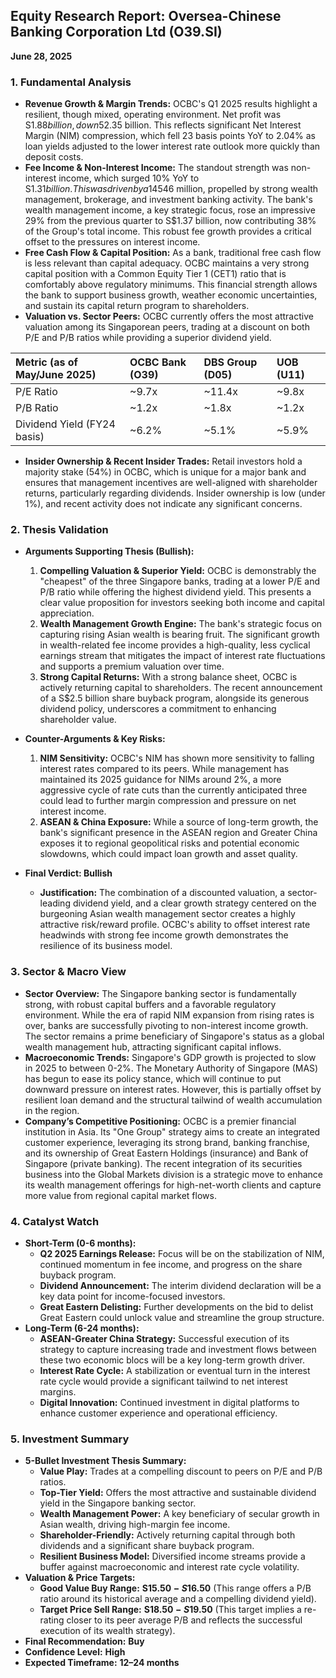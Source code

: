 ## **Equity Research Report: Oversea-Chinese Banking Corporation Ltd (O39.SI)**

**June 28, 2025**

### **1. Fundamental Analysis**

* **Revenue Growth & Margin Trends:** OCBC's Q1 2025 results highlight a resilient, though mixed, operating environment. Net profit was S$1.88 billion, down 5% year-over-year (YoY) but up 12% from the prior quarter, beating analyst estimates. The YoY decline was primarily driven by a 4% drop in Net Interest Income (NII) to S$2.35 billion. This reflects significant Net Interest Margin (NIM) compression, which fell 23 basis points YoY to 2.04% as loan yields adjusted to the lower interest rate outlook more quickly than deposit costs.
* **Fee Income & Non-Interest Income:** The standout strength was non-interest income, which surged 10% YoY to S$1.31 billion. This was driven by a 14% YoY increase in net fee income to S$546 million, propelled by strong wealth management, brokerage, and investment banking activity. The bank's wealth management income, a key strategic focus, rose an impressive 29% from the previous quarter to S$1.37 billion, now contributing 38% of the Group's total income. This robust fee growth provides a critical offset to the pressures on interest income.
* **Free Cash Flow & Capital Position:** As a bank, traditional free cash flow is less relevant than capital adequacy. OCBC maintains a very strong capital position with a Common Equity Tier 1 (CET1) ratio that is comfortably above regulatory minimums. This financial strength allows the bank to support business growth, weather economic uncertainties, and sustain its capital return program to shareholders.
* **Valuation vs. Sector Peers:** OCBC currently offers the most attractive valuation among its Singaporean peers, trading at a discount on both P/E and P/B ratios while providing a superior dividend yield.

| Metric (as of May/June 2025) | OCBC Bank (O39) | DBS Group (D05) | UOB (U11) |
| :--- | :--- | :--- | :--- |
| P/E Ratio | ~9.7x | ~11.4x | ~9.8x |
| P/B Ratio | ~1.2x | ~1.8x | ~1.2x |
| Dividend Yield (FY24 basis) | ~6.2% | ~5.1% | ~5.9% |

* **Insider Ownership & Recent Insider Trades:** Retail investors hold a majority stake (54%) in OCBC, which is unique for a major bank and ensures that management incentives are well-aligned with shareholder returns, particularly regarding dividends. Insider ownership is low (under 1%), and recent activity does not indicate any significant concerns.

### **2. Thesis Validation**

* **Arguments Supporting Thesis (Bullish):**
    1.  **Compelling Valuation & Superior Yield:** OCBC is demonstrably the "cheapest" of the three Singapore banks, trading at a lower P/E and P/B ratio while offering the highest dividend yield. This presents a clear value proposition for investors seeking both income and capital appreciation.
    2.  **Wealth Management Growth Engine:** The bank's strategic focus on capturing rising Asian wealth is bearing fruit. The significant growth in wealth-related fee income provides a high-quality, less cyclical earnings stream that mitigates the impact of interest rate fluctuations and supports a premium valuation over time.
    3.  **Strong Capital Returns:** With a strong balance sheet, OCBC is actively returning capital to shareholders. The recent announcement of a S$2.5 billion share buyback program, alongside its generous dividend policy, underscores a commitment to enhancing shareholder value.

* **Counter-Arguments & Key Risks:**
    1.  **NIM Sensitivity:** OCBC's NIM has shown more sensitivity to falling interest rates compared to its peers. While management has maintained its 2025 guidance for NIMs around 2%, a more aggressive cycle of rate cuts than the currently anticipated three could lead to further margin compression and pressure on net interest income.
    2.  **ASEAN & China Exposure:** While a source of long-term growth, the bank's significant presence in the ASEAN region and Greater China exposes it to regional geopolitical risks and potential economic slowdowns, which could impact loan growth and asset quality.

* **Final Verdict: Bullish**
    * **Justification:** The combination of a discounted valuation, a sector-leading dividend yield, and a clear growth strategy centered on the burgeoning Asian wealth management sector creates a highly attractive risk/reward profile. OCBC's ability to offset interest rate headwinds with strong fee income growth demonstrates the resilience of its business model.

### **3. Sector & Macro View**

* **Sector Overview:** The Singapore banking sector is fundamentally strong, with robust capital buffers and a favorable regulatory environment. While the era of rapid NIM expansion from rising rates is over, banks are successfully pivoting to non-interest income growth. The sector remains a prime beneficiary of Singapore's status as a global wealth management hub, attracting significant capital inflows.
* **Macroeconomic Trends:** Singapore's GDP growth is projected to slow in 2025 to between 0-2%. The Monetary Authority of Singapore (MAS) has begun to ease its policy stance, which will continue to put downward pressure on interest rates. However, this is partially offset by resilient loan demand and the structural tailwind of wealth accumulation in the region.
* **Company’s Competitive Positioning:** OCBC is a premier financial institution in Asia. Its "One Group" strategy aims to create an integrated customer experience, leveraging its strong brand, banking franchise, and its ownership of Great Eastern Holdings (insurance) and Bank of Singapore (private banking). The recent integration of its securities business into the Global Markets division is a strategic move to enhance its wealth management offerings for high-net-worth clients and capture more value from regional capital market flows.

### **4. Catalyst Watch**

* **Short-Term (0-6 months):**
    * **Q2 2025 Earnings Release:** Focus will be on the stabilization of NIM, continued momentum in fee income, and progress on the share buyback program.
    * **Dividend Announcement:** The interim dividend declaration will be a key data point for income-focused investors.
    * **Great Eastern Delisting:** Further developments on the bid to delist Great Eastern could unlock value and streamline the group structure.
* **Long-Term (6-24 months):**
    * **ASEAN-Greater China Strategy:** Successful execution of its strategy to capture increasing trade and investment flows between these two economic blocs will be a key long-term growth driver.
    * **Interest Rate Cycle:** A stabilization or eventual turn in the interest rate cycle would provide a significant tailwind to net interest margins.
    * **Digital Innovation:** Continued investment in digital platforms to enhance customer experience and operational efficiency.

### **5. Investment Summary**

* **5-Bullet Investment Thesis Summary:**
    * **Value Play:** Trades at a compelling discount to peers on P/E and P/B ratios.
    * **Top-Tier Yield:** Offers the most attractive and sustainable dividend yield in the Singapore banking sector.
    * **Wealth Management Power:** A key beneficiary of secular growth in Asian wealth, driving high-margin fee income.
    * **Shareholder-Friendly:** Actively returning capital through both dividends and a significant share buyback program.
    * **Resilient Business Model:** Diversified income streams provide a buffer against macroeconomic and interest rate cycle volatility.
* **Valuation & Price Targets:**
    * **Good Value Buy Range:** **S$15.50 - S$16.50** (This range offers a P/B ratio around its historical average and a compelling dividend yield).
    * **Target Price Sell Range:** **S$18.50 - S$19.50** (This target implies a re-rating closer to its peer average P/B and reflects the successful execution of its wealth strategy).
* **Final Recommendation:** **Buy**
* **Confidence Level:** **High**
* **Expected Timeframe:** **12–24 months**